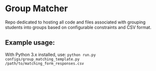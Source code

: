 # Group Matcher
Repo dedicated to hosting all code and files associated with grouping students into groups based on configurable constraints and CSV format.

## Example usage:
With Python 3.x installed, use:
`python run.py configs/group_matching_template.py /path/to/matching_form_responses.csv`

